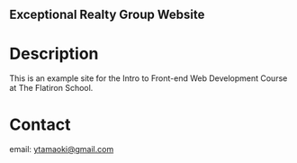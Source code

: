 Exceptional Realty Group Website
---

# Description

This is an example site for the Intro to Front-end Web Development Course at The Flatiron School.

# Contact

email: ytamaoki@gmail.com